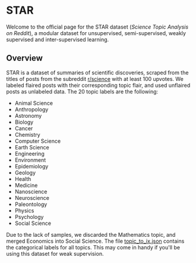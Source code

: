 # STAR
Welcome to the official page for the STAR dataset (_Science Topic Analysis on Reddit_), a modular dataset for unsupervised, semi-supervised, weakly supervised and inter-supervised learning.

## Overview

STAR is a dataset of summaries of scientific discoveries, scraped from the titles of posts from the subreddit [r/science](https://www.reddit.com/r/science/) with at least 100 upvotes. We labeled flaired posts with their corresponding topic flair, and used unflaired posts as unlabeled data. The 20 topic labels are the following:

- Animal Science
- Anthropology
- Astronomy
- Biology
- Cancer
- Chemistry
- Computer Science
- Earth Science
- Engineering
- Environment
- Epidemiology
- Geology
- Health
- Medicine
- Nanoscience
- Neuroscience
- Paleontology
- Physics
- Psychology
- Social Science


Due to the lack of samples, we discarded the Mathematics topic, and merged Economics into Social Science. The file [topic_to_ix.json](https://github.com/safranchik/STAR/blob/main/data/topic_to_ix.json) contains the categorical labels for all topics. This may come in handy if you'll be using this dataset for weak supervision.

